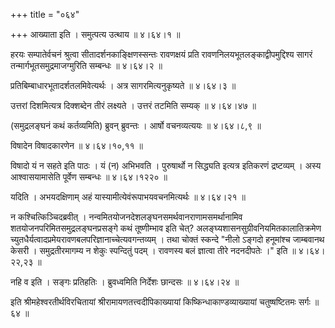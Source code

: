 +++
title = "०६४"

+++
आख्याता इति । समुत्पत्य उत्थाय  ॥  ४।६४।१  ॥   

  

हरयः सम्पातेर्वचनं श्रुत्वा सीतादर्शनकाङ्क्षिणस्सन्तः रावणक्षयं प्रति रावणनिलयभूतलङ्काद्वीपमुद्दिश्य सागरं तन्मार्गभूतसमुद्रमाजग्मुरिति सम्बन्धः  ॥  ४।६४।२  ॥   

  

प्रतिबिम्बाधारभूतादर्शतलमिवेत्यर्थः । अत्र सागरमित्यनुकृष्यते  ॥  ४।६४।३  ॥   

  

उत्तरां दिशमित्यत्र दिक्शब्देन तीरं लक्ष्यते । उत्तरं तटमिति सम्यक्  ॥  ४।६४।४७  ॥   

  

(समुद्रलङ्घनं कथं कर्तव्यमिति) ब्रुवन् ब्रुवन्तः । आर्षो वचनव्यत्ययः  ॥  ४।६४।८,९  ॥   

  

विषादेन विषादकारणेन  ॥  ४।६४।१०,११  ॥   

  

विषादो यं न सहते इति पाठः । यं (न) अभिभवति । पुरुषार्थो न सिद्ध्यति इत्यत्र इतिकरणं द्रष्टव्यम् । अस्य आश्वासयामासेति पूर्वेण सम्बन्धः  ॥  ४।६४।१२२०  ॥   

  

यदिति । अभयदक्षिणाम् अहं यास्यामीत्येवंरूपाभयवचनमित्यर्थः  ॥  ४।६४।२१  ॥   

  

न कश्चित्किञ्चिदब्रवीत् । नन्वमितयोजनदेशलङ्घनसमर्थवानराणामसमर्थानामिव शतयोजनपरिमितसमुद्रलङ्घनप्रसङ्गे कथं तूष्णीम्भाव इति चेत्? अलङ्घ्यशासनसुग्रीवनियमितकालातिक्रमेण च्युतधैर्यत्वादप्रमेयरावणबलपरिज्ञानाच्चेत्यवगन्तव्यम् । तथा चोक्तं स्कन्दे "नीलो ऽङ्गदो हनूमांश्च जाम्बवानथ केसरी । समुद्रतीरमागम्य न शेकुः स्पन्दितुं पदम् । रावणस्य बलं ज्ञात्वा तीरे नदनदीपतेः ।" इति  ॥  ४।६४।२२,२३  ॥   

  

नहि व इति । सङ्गः प्रतिहतिः । ब्रुवध्वमिति निर्देशः छान्दसः  ॥  ४।६४।२४  ॥   

  

इति श्रीमहेश्वरतीर्थविरचितायां श्रीरामायणतत्त्वदीपिकाख्यायां किष्किन्धाकाण्डव्याख्यायां चतुष्षष्टितमः सर्गः  ॥  ६४  ॥   

  

